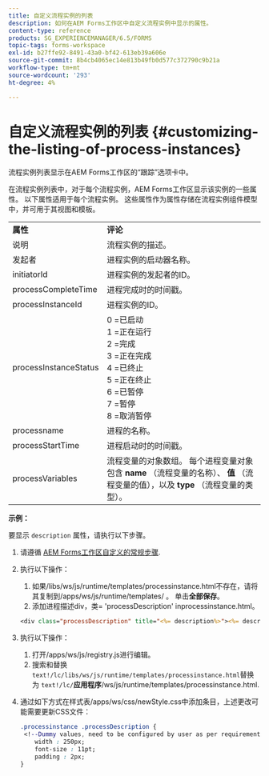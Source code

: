 ```yaml
---
title: 自定义流程实例的列表
description: 如何在AEM Forms工作区中自定义流程实例中显示的属性。
content-type: reference
products: SG_EXPERIENCEMANAGER/6.5/FORMS
topic-tags: forms-workspace
exl-id: b27ffe92-8491-43a0-bf42-613eb39a606e
source-git-commit: 8b4cb4065ec14e813b49fb0d577c372790c9b21a
workflow-type: tm+mt
source-wordcount: '293'
ht-degree: 4%

---
```


# 自定义流程实例的列表 {#customizing-the-listing-of-process-instances}

流程实例列表显示在AEM Forms工作区的“跟踪”选项卡中。

在流程实例列表中，对于每个流程实例，AEM Forms工作区显示该实例的一些属性。 以下属性适用于每个流程实例。 这些属性作为属性存储在流程实例组件模型中，并可用于其视图和模板。

<table>
 <tbody>
  <tr>
   <td><strong>属性</strong></td>
   <td><strong>评论</strong></td>
  </tr>
  <tr>
   <td>说明</td>
   <td>流程实例的描述。</td>
  </tr>
  <tr>
   <td>发起者</td>
   <td>进程实例的启动器名称。</td>
  </tr>
  <tr>
   <td>initiatorId</td>
   <td>进程实例的发起者的ID。</td>
  </tr>
  <tr>
   <td>processCompleteTime</td>
   <td>进程完成时的时间戳。</td>
  </tr>
  <tr>
   <td>processInstanceId</td>
   <td>进程实例的ID。</td>
  </tr>
  <tr>
   <td>processInstanceStatus</td>
   <td>0 =已启动<br /> 1 =正在运行<br /> 2 =完成<br /> 3 =正在完成<br /> 4 =已终止<br /> 5 =正在终止<br /> 6 =已暂停<br /> 7 =暂停<br /> 8 =取消暂停</td>
  </tr>
  <tr>
   <td>processname</td>
   <td>进程的名称。</td>
  </tr>
  <tr>
   <td>processStartTime</td>
   <td>进程启动时的时间戳。</td>
  </tr>
  <tr>
   <td>processVariables</td>
   <td>流程变量的对象数组。 每个进程变量对象包含 <strong>name</strong> （流程变量的名称）、 <strong>值</strong> （流程变量的值），以及<strong> type</strong> （流程变量的类型）。</td>
  </tr>
 </tbody>
</table>

**示例：**

要显示 `description` 属性，请执行以下步骤。

1. 请遵循 [AEM Forms工作区自定义的常规步骤](/help/forms/using/generic-steps-html-workspace-customization.md).
1. 执行以下操作：

   1. 如果/libs/ws/js/runtime/templates/processinstance.html不存在，请将其复制到/apps/ws/js/runtime/templates/ 。 单击&#x200B;**全部保存**。
   1. 添加进程描述div，类= &#39;processDescription&#39; inprocessinstance.html。

   ```jsp
   <div class="processDescription" title="<%= description%>"><%= description%></div>
   ```

1. 执行以下操作：

   1. 打开/apps/ws/js/registry.js进行编辑。
   1. 搜索和替换 `text!/lc/libs/ws/js/runtime/templates/processinstance.html`替换为 `text!/lc/`**应用程序**/ws/js/runtime/templates/processinstance.html.

1. 通过如下方式在样式表/apps/ws/css/newStyle.css中添加条目，上述更改可能需要更新CSS文件：

   ```css
   .processinstance .processDescription {
    <!--Dummy values, need to be configured by user as per requirement and user can add or delete any property depending upon requirement-->
       width : 250px;
       font-size : 11pt;
       padding : 2px;
   }
   ```
